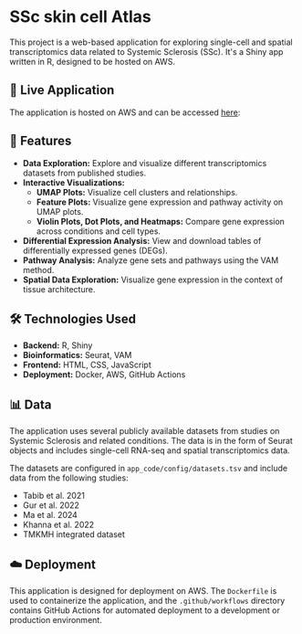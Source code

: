# SSc skin cell Atlas

This project is a web-based application for exploring single-cell and spatial transcriptomics data related to Systemic Sclerosis (SSc). It's a Shiny app written in R, designed to be hosted on AWS.

## 🚀 Live Application

The application is hosted on AWS and can be accessed [here](http://3.16.156.124/atlas/ ):


## 🚀 Features

*   **Data Exploration:** Explore and visualize different transcriptomics datasets from published studies.
*   **Interactive Visualizations:**
    *   **UMAP Plots:** Visualize cell clusters and relationships.
    *   **Feature Plots:** Visualize gene expression and pathway activity on UMAP plots.
    *   **Violin Plots, Dot Plots, and Heatmaps:** Compare gene expression across conditions and cell types.
*   **Differential Expression Analysis:** View and download tables of differentially expressed genes (DEGs).
*   **Pathway Analysis:** Analyze gene sets and pathways using the VAM method.
*   **Spatial Data Exploration:** Visualize gene expression in the context of tissue architecture.

## 🛠️ Technologies Used

*   **Backend:** R, Shiny
*   **Bioinformatics:** Seurat, VAM
*   **Frontend:** HTML, CSS, JavaScript
*   **Deployment:** Docker, AWS, GitHub Actions

## 📊 Data

The application uses several publicly available datasets from studies on Systemic Sclerosis and related conditions. The data is in the form of Seurat objects and includes single-cell RNA-seq and spatial transcriptomics data.

The datasets are configured in `app_code/config/datasets.tsv` and include data from the following studies:

*   Tabib et al. 2021
*   Gur et al. 2022
*   Ma et al. 2024
*   Khanna et al. 2022
*   TMKMH integrated dataset

## ☁️ Deployment

This application is designed for deployment on AWS. The `Dockerfile` is used to containerize the application, and the `.github/workflows` directory contains GitHub Actions for automated deployment to a development or production environment.
